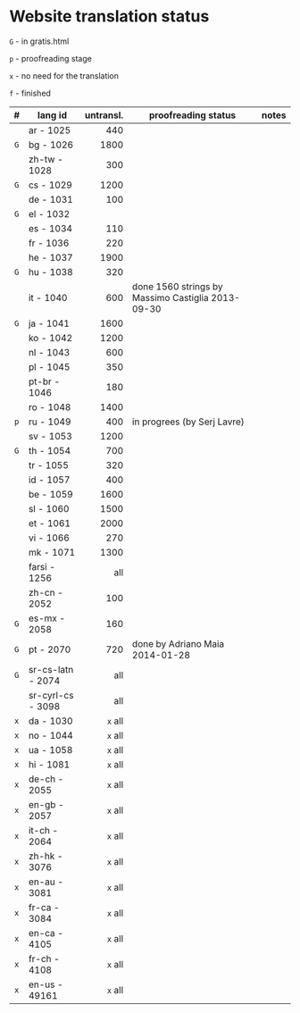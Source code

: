 ﻿

Website translation status
==========================

`G` - in gratis.html

`p` - proofreading stage

`x` - no need for the translation

`f` - finished

|  #  |      lang id      | untransl. |                proofreading status                | notes |
| :-: | ----------------- | --------: | ------------------------------------------------- | ----- |
|     | ar - 1025         |       440 |                                                   |       |
| `G` | bg - 1026         |      1800 |                                                   |       |
|     | zh-tw - 1028      |       300 |                                                   |       |
| `G` | cs - 1029         |      1200 |                                                   |       |
|     | de - 1031         |       100 |                                                   |       |
| `G` | el - 1032         |           |                                                   |       |
|     | es - 1034         |       110 |                                                   |       |
|     | fr - 1036         |       220 |                                                   |       |
|     | he - 1037         |      1900 |                                                   |       |
| `G` | hu - 1038         |       320 |                                                   |       |
|     | it - 1040         |       600 | done 1560 strings by Massimo Castiglia 2013-09-30 |       |
| `G` | ja - 1041         |      1600 |                                                   |       |
|     | ko - 1042         |      1200 |                                                   |       |
|     | nl - 1043         |       600 |                                                   |       |
|     | pl - 1045         |       350 |                                                   |       |
|     | pt-br - 1046      |       180 |                                                   |       |
|     | ro - 1048         |      1400 |                                                   |       |
| `p` | ru - 1049         |       400 | in progrees (by Serj Lavre)                       |       |
|     | sv - 1053         |      1200 |                                                   |       |
| `G` | th - 1054         |       700 |                                                   |       |
|     | tr - 1055         |       320 |                                                   |       |
|     | id - 1057         |       400 |                                                   |       |
|     | be - 1059         |      1600 |                                                   |       |
|     | sl - 1060         |      1500 |                                                   |       |
|     | et - 1061         |      2000 |                                                   |       |
|     | vi - 1066         |       270 |                                                   |       |
|     | mk - 1071         |      1300 |                                                   |       |
|     | farsi - 1256      |       all |                                                   |       |
|     | zh-cn - 2052      |       100 |                                                   |       |
| `G` | es-mx - 2058      |       160 |                                                   |       |
| `G` | pt - 2070         |       720 | done by Adriano Maia 2014-01-28                   |       |
| `G` | sr-cs-latn - 2074 |       all |                                                   |       |
|     | sr-cyrl-cs - 3098 |       all |                                                   |       |
| `x` | da - 1030         |   `x` all |                                                   |       |
| `x` | no - 1044         |   `x` all |                                                   |       |
| `x` | ua - 1058         |   `x` all |                                                   |       |
| `x` | hi - 1081         |   `x` all |                                                   |       |
| `x` | de-ch - 2055      |   `x` all |                                                   |       |
| `x` | en-gb - 2057      |   `x` all |                                                   |       |
| `x` | it-ch - 2064      |   `x` all |                                                   |       |
| `x` | zh-hk - 3076      |   `x` all |                                                   |       |
| `x` | en-au - 3081      |   `x` all |                                                   |       |
| `x` | fr-ca - 3084      |   `x` all |                                                   |       |
| `x` | en-ca - 4105      |   `x` all |                                                   |       |
| `x` | fr-ch - 4108      |   `x` all |                                                   |       |
| `x` | en-us - 49161     |   `x` all |                                                   |       |
